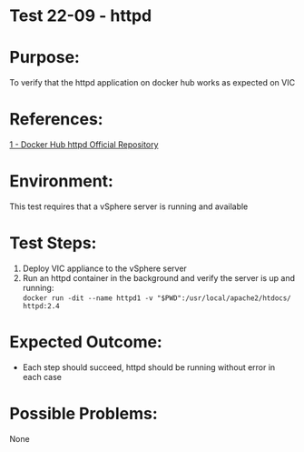 Test 22-09 - httpd
=======

# Purpose:
To verify that the httpd application on docker hub works as expected on VIC

# References:
[1 - Docker Hub httpd Official Repository](https://hub.docker.com/_/httpd/)

# Environment:
This test requires that a vSphere server is running and available

# Test Steps:
1. Deploy VIC appliance to the vSphere server
2. Run an httpd container in the background and verify the server is up and running:  
`docker run -dit --name httpd1 -v "$PWD":/usr/local/apache2/htdocs/ httpd:2.4`

# Expected Outcome:
* Each step should succeed, httpd should be running without error in each case

# Possible Problems:
None
